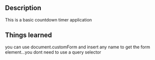 ## Description
This is a basic countdown timer application

## Things learned
you can use document.customForm and insert any name to get the form element...you dont need to use a query selector 